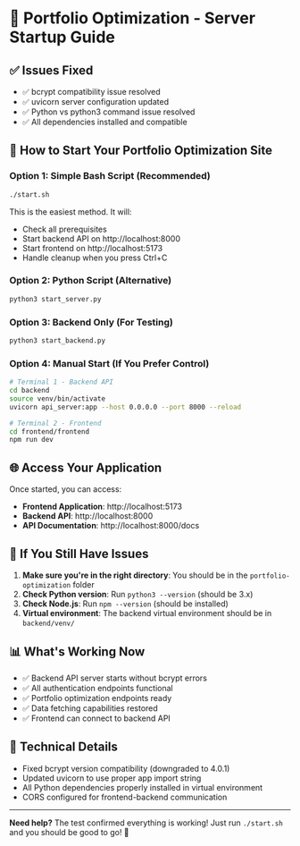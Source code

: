 # 🚀 Portfolio Optimization - Server Startup Guide

## ✅ Issues Fixed

- ✅ bcrypt compatibility issue resolved
- ✅ uvicorn server configuration updated
- ✅ Python vs python3 command issue resolved
- ✅ All dependencies installed and compatible

## 🎯 How to Start Your Portfolio Optimization Site

### Option 1: Simple Bash Script (Recommended)
```bash
./start.sh
```

This is the easiest method. It will:
- Check all prerequisites
- Start backend API on http://localhost:8000
- Start frontend on http://localhost:5173
- Handle cleanup when you press Ctrl+C

### Option 2: Python Script (Alternative)
```bash
python3 start_server.py
```

### Option 3: Backend Only (For Testing)
```bash
python3 start_backend.py
```

### Option 4: Manual Start (If You Prefer Control)
```bash
# Terminal 1 - Backend API
cd backend
source venv/bin/activate
uvicorn api_server:app --host 0.0.0.0 --port 8000 --reload

# Terminal 2 - Frontend
cd frontend/frontend
npm run dev
```

## 🌐 Access Your Application

Once started, you can access:

- **Frontend Application**: http://localhost:5173
- **Backend API**: http://localhost:8000
- **API Documentation**: http://localhost:8000/docs

## 🐛 If You Still Have Issues

1. **Make sure you're in the right directory**: You should be in the `portfolio-optimization` folder
2. **Check Python version**: Run `python3 --version` (should be 3.x)
3. **Check Node.js**: Run `npm --version` (should be installed)
4. **Virtual environment**: The backend virtual environment should be in `backend/venv/`

## 📊 What's Working Now

- ✅ Backend API server starts without bcrypt errors
- ✅ All authentication endpoints functional
- ✅ Portfolio optimization endpoints ready
- ✅ Data fetching capabilities restored
- ✅ Frontend can connect to backend API

## 🔧 Technical Details

- Fixed bcrypt version compatibility (downgraded to 4.0.1)
- Updated uvicorn to use proper app import string
- All Python dependencies properly installed in virtual environment
- CORS configured for frontend-backend communication

---

**Need help?** The test confirmed everything is working! Just run `./start.sh` and you should be good to go! 🎉 